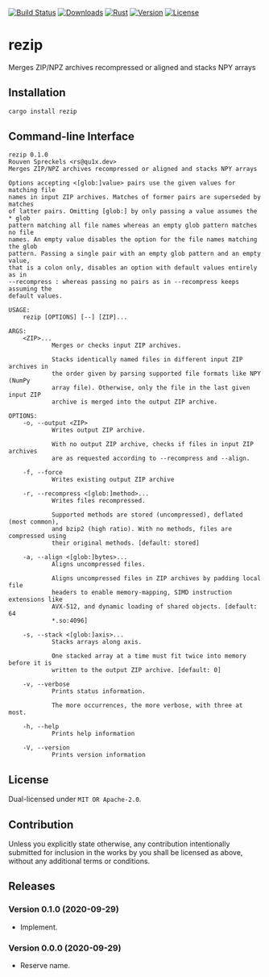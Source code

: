 [![Build Status][]](https://travis-ci.org/qu1x/rezip)
[![Downloads][]](https://crates.io/crates/rezip)
[![Rust][]](https://www.rust-lang.org)
[![Version][]](https://crates.io/crates/rezip)
[![License][]](https://opensource.org/licenses)

[Build Status]: https://travis-ci.org/qu1x/rezip.svg
[Downloads]: https://img.shields.io/crates/d/rezip.svg
[Rust]: https://img.shields.io/badge/rust-stable-brightgreen.svg
[Version]: https://img.shields.io/crates/v/rezip.svg
[License]: https://img.shields.io/badge/License-MIT%20OR%20Apache--2.0-blue.svg

# rezip

Merges ZIP/NPZ archives recompressed or aligned and stacks NPY arrays

## Installation

```sh
cargo install rezip
```

## Command-line Interface

```text
rezip 0.1.0
Rouven Spreckels <rs@qu1x.dev>
Merges ZIP/NPZ archives recompressed or aligned and stacks NPY arrays

Options accepting <[glob:]value> pairs use the given values for matching file
names in input ZIP archives. Matches of former pairs are superseded by matches
of latter pairs. Omitting [glob:] by only passing a value assumes the * glob
pattern matching all file names whereas an empty glob pattern matches no file
names. An empty value disables the option for the file names matching the glob
pattern. Passing a single pair with an empty glob pattern and an empty value,
that is a colon only, disables an option with default values entirely as in
--recompress : whereas passing no pairs as in --recompress keeps assuming the
default values.

USAGE:
    rezip [OPTIONS] [--] [ZIP]...

ARGS:
    <ZIP>...
            Merges or checks input ZIP archives.

            Stacks identically named files in different input ZIP archives in
            the order given by parsing supported file formats like NPY (NumPy
            array file). Otherwise, only the file in the last given input ZIP
            archive is merged into the output ZIP archive.

OPTIONS:
    -o, --output <ZIP>
            Writes output ZIP archive.

            With no output ZIP archive, checks if files in input ZIP archives
            are as requested according to --recompress and --align.

    -f, --force
            Writes existing output ZIP archive

    -r, --recompress <[glob:]method>...
            Writes files recompressed.

            Supported methods are stored (uncompressed), deflated (most common),
            and bzip2 (high ratio). With no methods, files are compressed using
            their original methods. [default: stored]

    -a, --align <[glob:]bytes>...
            Aligns uncompressed files.

            Aligns uncompressed files in ZIP archives by padding local file
            headers to enable memory-mapping, SIMD instruction extensions like
            AVX-512, and dynamic loading of shared objects. [default: 64
            *.so:4096]

    -s, --stack <[glob:]axis>...
            Stacks arrays along axis.

            One stacked array at a time must fit twice into memory before it is
            written to the output ZIP archive. [default: 0]

    -v, --verbose
            Prints status information.

            The more occurrences, the more verbose, with three at most.

    -h, --help
            Prints help information

    -V, --version
            Prints version information

```

## License

Dual-licensed under `MIT OR Apache-2.0`.

## Contribution

Unless you explicitly state otherwise, any contribution intentionally submitted
for inclusion in the works by you shall be licensed as above, without any
additional terms or conditions.

## Releases

### Version 0.1.0 (2020-09-29)

  * Implement.

### Version 0.0.0 (2020-09-29)

  * Reserve name.
